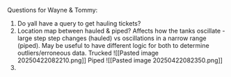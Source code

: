 Questions for Wayne & Tommy:
1. Do yall have a query to get hauling tickets?
2. Location map between hauled & piped? Affects how the tanks oscillate - large step step changes (hauled) vs oscillations in a narrow range (piped). May be useful to have different logic for both to determine outliers/erroneous data. 
	Trucked
	![[Pasted image 20250422082210.png]]
	Piped
	![[Pasted image 20250422082350.png]]
3. 